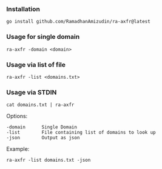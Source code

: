 ### Installation

```
go install github.com/RamadhanAmizudin/ra-axfr@latest
```

### Usage for single domain
```
ra-axfr -domain <domain>
```

### Usage via list of file
```
ra-axfr -list <domains.txt>
```

### Usage via STDIN
```
cat domains.txt | ra-axfr
```

Options:
```
-domain      Single Domain
-list 	     File containing list of domains to look up
-json 	     Output as json
```

Example:
```
ra-axfr -list domains.txt -json
```
